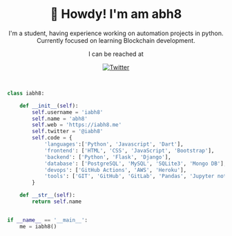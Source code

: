 <h1 align="center">🤠 Howdy! I'm am abh8</h1>

<p align="center">
I'm a student, having experience working on automation projects in python.
Currently focused on learning Blockchain development.
</p>
<p align="center"> 
I can be reached at
</p>

<div align="center">

  [![Twitter](https://img.shields.io/twitter/url/https/twitter.com/cloudposse.svg?style=social&label=%20%40iabh8)](https://twitter.com/i_abh8)
</div>
<br>

```python
class iabh8:

    def __init__(self):
        self.username = 'iabh8'
        self.name = 'abh8'
        self.web = 'https://iabh8.me'
        self.twitter = '@iabh8'
        self.code = {
            'languages':['Python', 'Javascript', 'Dart'],
            'frontend': ['HTML', 'CSS', 'JavaScript', 'Bootstrap'],
            'backend': ['Python', 'Flask', 'Django'],
            'database': ['PostgreSQL', 'MySQL', 'SQLite3', 'Mongo DB'],
            'devops': ['GitHub Actions', 'AWS', 'Heroku'],
            'tools': ['GIT', 'GitHub', 'GitLab', 'Pandas', 'Jupyter notebook']
        }

    def __str__(self):
        return self.name


if __name__ == '__main__':
    me = iabh8()


```

<!---
iabh8/iabh8 is a ✨ special ✨ repository because its `README.md` (this file) appears on your GitHub profile.
You can click the Preview link to take a look at your changes.
--->
